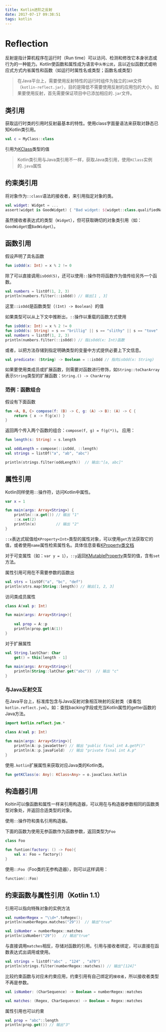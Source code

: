 ```yaml
---
title: Kotlin进阶之反射
date: 2017-07-17 09:38:51
tags: kotlin
---
```

# Reflection
反射是指计算机程序在运行时（Run time）可以访问、检测和修改它本身状态或行为的一种能力。Kotlin使函数和属性成为语言中`头等公民`，且以近似函数式或响应式方式内省属性和函数（如运行时属性名或类型；函数名或类型）
> 在Java平台上，需要使用反射特性的运行时组件为独立的`JAR`文件（`kotlin-reflect.jar`），目的是降低不需要使用反射的应用包的大小。如果要使用反射，首先需要保证项目中已添加相应的`.jar`文件。

## 类引用
获取运行时类的引用时反射最基本的特性。使用class字面量语法来获取对静态已知Kotlin类引用。

```kotlin
val c = MyClass::class
```
引用为[KClass](https://kotlinlang.org/api/latest/jvm/stdlib/kotlin.reflect/-k-class/index.html)类型的值

> Kotlin类引用与Java类引用不一样，获取Java类引用，使用`KClass`实例的`.java`属性
## 约束类引用
将对象作为`::class`语法的接收者，来引用指定对象的类。
```kotlin
val widget: Widget = ...
assert(widget is GoodWidget) { "Bad widget: ${widget::class.qualifiedName}" }
```
虽然接收者表达式的类型（`Widget`），但可获取确切的对象类引用（如：`GoodWidget`或`BadWidget`）。

## 函数引用
假设声明了具名函数
```kotlin
fun isOdd(x: Int) = x % 2 != 0
```
除了可以直接调用`isOdd(5)`，还可以使用`::`操作符将函数作为值传给另外一个函数。
```kotlin
val numbers = listOf(1, 2, 3)
println(numbers.filter(::isOdd)) // 输出[1 , 3]
```
这里`::isOdd`是函数类型（`(Int) -> Boolean`）的值

如果类型可以从上下文中推断出，`::`操作以重载的函数方式使用
```kotlin
fun isOdd(x: Int) = x % 2 != 0
fun isOdd(s: String) = s == "brillig" || s == "slithy" || s == "tove"
val numbers = listOf(1, 2, 3)
println(numbers.filter(::isOdd)) // 指isOdd(x: Int)函数
```
或者，以把方法存储到指定明确类型的变量中方式提供必要上下文信息。

```kotlin
val predicate: (String) -> Boolean = ::isOdd // 指向isOdd(x: String)
```

如果要使用类成员或扩展函数，则需要对函数进行修饰，如`String::toCharArray`表示`String`类型的扩展函数：`String.() -> CharArray`
### 范例：函数组合
假设有下面函数
```kotlin
fun <A, B, C> compose(f: (B) -> C, g: (A) -> B): (A) -> C {
    return { x -> f(g(x)) }
}
```

返回两个传入两个函数的组合：`compose(f, g) = f(g(*))`。 应用：

```kotlin
fun length(s: String) = s.length

val oddLength = compose(::isOdd, ::length)
val strings = listOf("a", "ab", "abc")

println(strings.filter(oddLength))  // 输出:"[a, abc]"
```
## 属性引用
Kotlin同样使用`::`操作符，访问Kotlin中属性。
```kotlin
var x = 1

fun main(args: Array<String>) {
    println(::x.get()) // 输出 "1"
    ::x.set(2)
    println(x)         // 输出 "2"
}
```
`::x`表达式赋值给`KProperty<Int>`类型的属性对象，可以使用`get`方法获取它的值，或者使用`name`属性检索属性名。具体信息查看[KProperty类文档](https://kotlinlang.org/api/latest/jvm/stdlib/kotlin.reflect/-k-property/index.html)

对于可变属性（如：`var y = 1`），`::y`返回[KMutableProperty<Int>](https://kotlinlang.org/api/latest/jvm/stdlib/kotlin.reflect/-k-mutable-property/index.html)类型的值，含有`set`方法。

属性引用可用在不需要参数的函数出
```kotlin
val strs = listOf("a", "bc", "def")
println(strs.map(String::length)) // 输出[1, 2, 3]
```

访问类成员属性
```kotlin
class A(val p: Int)

fun main(args: Array<String>){
    
    val prop = A::p
    println(prop.get(A(1))
}

```

对于扩展属性
```kotlin
val String.lastChar: Char
    get() = this[length - 1]
    
fun main(args: Array<String>){
    println(String::latChar.get("abc"))  // 输出 "c"
}
```
### 与Java反射交互
在Java平台上，标准库包含与Java反射对象相互映射的反射类（查看包`kotlin.reflect.jvm`）。如：查找backing字段或充当Kotlin属性的getter函数的Java方法。
```kotlin
import kotlin.reflect.jvm.*

class A(val p: Int)

fun main(args: Array<String>){
    println(A::p.javaGetter) // 输出 "public final int A.getP()"
    println(A::p.javaField)  // 输出 "private final int A.p"
}
```
使用`.kotlin`扩展属性来获取对应Java类的Kotlin类。
```kotlin
fun getKClass(o: Any): KClass<Any> = o.javaClass.kotlin
```

## 构造器引用
Koltin可以像函数和属性一样来引用构造器，可以用在与构造器参数相同的函数类型对象处，并返回合适类型的对象。

使用`::`操作符和类名引用构造器。

下面的函数为使用无参函数作为函数参数，返回类型为`Foo`
```kotlin
class Foo

fun funtion(factory: () -> Foo){
    val x: Foo = factory()
}
```

使用`::Foo`（Foo类的无参构造器），则可以这样调用：
```kotlin
function(::Foo)
```

## 约束函数与属性引用（Kotlin 1.1）

引用可以指向特殊对象的实例方法
```kotlin
val numberRegex = "\\d+".toRegex();
println(numberRegex.matches("29"))  // 输出"true"

val isNumber = numberRegex::matches
println(isNumber("29"))   // 输出"true"
```

与直接调用`matches`相反，存储对函数的引用。引用与接收者绑定，可以直接在函数表达式出调用或使用。
```kotlin
val strings = listOf("abc" , "124" , "a70")
println(strings.filter(numberRegex::matches)) // 输出"[124]"
```
比较约束函数与对应未约束应用，约束引用有自己绑定的`接收者`，所以接收者类型不再是参数。

```kotlin
val isNumber: (CharSequence) -> Boolean = numberRegex::matches

val matches: (Regex, CharSequence) -> Boolean = Regex::matches
```
属性引用也可以约束
```kotlin
val prop = "abc"::length
println(prop.get()) // 输出"3"
```